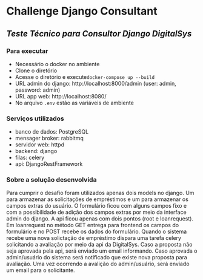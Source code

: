 # Challenge Django Consultant
## _Teste Técnico para Consultor Django DigitalSys_

### Para executar
- Necessário o docker no ambiente
- Clone o diretório
- Acesse o diretório e execute`docker-compose up --build`
- URL admin do django: http://localhost:8000/admin (user: admin, password: admin)
- URL app web: http://localhost:8080/
- No arquivo `.env` estão as variáveis de ambiente

### Serviços utilizados
- banco de dados: PostgreSQL
- mensager broker: rabbitmq
- servidor web: httpd
- backend: django
- filas: celery
- api: DjangoRestFramework

### Sobre a solução desenvolvida
Para cumprir o desafio foram utilizados apenas dois models no django. Um para armazenar as solicitações de 
empréstimos e um para armazenar os campos extras do usuário. O formulário ficou com alguns campos fixo e com a
possibilidade de adição dos campos extras por meio da interface admin do django. A api ficou apenas com dois pontos
(root e loanrequest). Em loanrequest no método GET entrega para frontend os campos do formulário e no POST recebe os 
dados do formulário. Quando o sistema recebe uma nova solictação de empréstimo dispara uma tarefa celery solicitando 
a avaliação por meio da api da DigitalSys. Caso a proposta não seja aprovada pela api, será enviado um email informando.
Caso aprovada o admin/usuário do sistema será notificado que existe nova proposta para avaliação. Uma vez ocorrendo a 
avalição do admin/usuário, será enviado um email para o solicitante.


